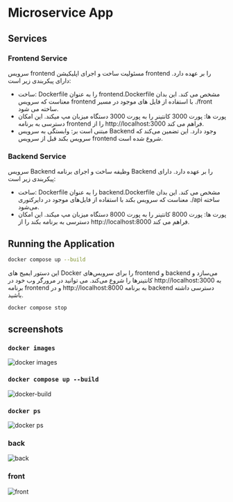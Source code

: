 # Microservice App

## Services
### Frontend Service
سرویس frontend مسئولیت ساخت و اجرای اپلیکیشن frontend را بر عهده دارد. دارای پیکربندی زیر است:

* ساخت: Dockerfile را به عنوان frontend.Dockerfile مشخص می کند. این بدان معناست که سرویس frontend با استفاده از فایل های موجود در مسیر ./front ساخته می شود.
* پورت ها: پورت 3000 کانتینر را به پورت 3000 دستگاه میزبان مپ میکند. این امکان دسترسی به برنامه frontend را از http://localhost:3000 فراهم می کند.
* مبتنی است بر: وابستگی به سرویس Backend وجود دارد. این تضمین می‌کند که سرویس بکند قبل از سرویس frontend شروع شده است.

### Backend Service

سرویس Backend وظیفه ساخت و اجرای برنامه Backend را بر عهده دارد. دارای پیکربندی زیر است:

* ساخت: Dockerfile را به عنوان backend.Dockerfile مشخص می کند. این بدان معناست که سرویس بکند با استفاده از فایل‌های موجود در دایرکتوری ./api ساخته می‌شود.
* پورت ها: پورت 8000 کانتینر را به پورت 8000 دستگاه میزبان مپ میکند. این امکان دسترسی به برنامه بکند را از http://localhost:8000 فراهم می کند.
## Running the Application

```bash
docker compose up --build
```

این دستور ایمیج های Docker را برای سرویس‌های frontend و backend می‌سازد و کانتینرها را شروع می‌کند. می توانید در مرورگر وب خود در http://localhost:3000 به برنامه frontend و در http://localhost:8000 به برنامه backend دسترسی داشته باشید.

```bash
docker compose stop
```
## screenshots

### `docker images`
![docker images](https://github.com/sfmqrb/se-lab-microservice/assets/45316558/c8ba46ba-5a3b-4f17-a3c8-14349543e50d)

### `docker compose up --build`
![docker-build](https://github.com/sfmqrb/se-lab-microservice/assets/45316558/de5aab14-7d0e-4102-8e14-4f069edd0086)

### `docker ps`
![docker ps](https://github.com/sfmqrb/se-lab-microservice/assets/45316558/71ff09e3-f491-4ef1-99b1-43a99c907a35)

### back
![back](https://github.com/sfmqrb/se-lab-microservice/assets/45316558/ff6142f0-a17d-44c5-8d01-803f29607fc2)

### front
![front](https://github.com/sfmqrb/se-lab-microservice/assets/45316558/310d3cb4-dfc0-4ef3-937d-2278469bb729)



